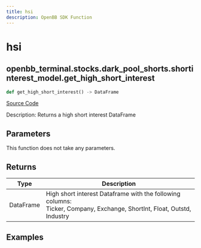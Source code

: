 ```yaml
---
title: hsi
description: OpenBB SDK Function
---
```


# hsi

## openbb_terminal.stocks.dark_pool_shorts.shortinterest_model.get_high_short_interest

```python title='openbb_terminal/stocks/dark_pool_shorts/shortinterest_model.py'
def get_high_short_interest() -> DataFrame
```
[Source Code](https://github.com/OpenBB-finance/OpenBBTerminal/tree/main/openbb_terminal/stocks/dark_pool_shorts/shortinterest_model.py#L18)

Description: Returns a high short interest DataFrame

## Parameters

This function does not take any parameters.

## Returns

| Type | Description |
| ---- | ----------- |
| DataFrame | High short interest Dataframe with the following columns:<br/>Ticker, Company, Exchange, ShortInt, Float, Outstd, Industry |

## Examples

